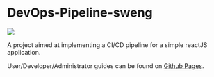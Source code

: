 # DevOps-Pipeline-sweng
![](https://travis-ci.com/christophernixon/DevOps-Pipeline-sweng.svg?branch=develop)

A project aimed at implementing a CI/CD pipeline for a simple reactJS application.

User/Developer/Administrator guides can be found on [Github Pages](https://christophernixon.github.io/DevOps-Pipeline-sweng/).
